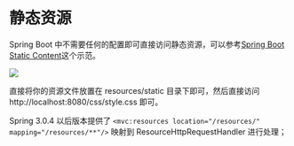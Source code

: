 # 静态资源

Spring Boot 中不需要任何的配置即可直接访问静态资源，可以参考[Spring Boot Static Content](https://github.com/spring-projects/spring-boot/blob/master/spring-boot-samples%2Fspring-boot-sample-web-static%2Fsrc%2Fmain%2Fjava%2Fsample%2Fweb%2Fstaticcontent%2FSampleWebStaticApplication.java)这个示范。

![](http://i.stack.imgur.com/QnNmy.png)

直接将你的资源文件放置在 resources/static 目录下即可，然后直接访问 http://localhost:8080/css/style.css 即可。

Spring 3.0.4 以后版本提供了 `<mvc:resources location="/resources/" mapping="/resources/**"/>` 映射到 ResourceHttpRequestHandler 进行处理；
